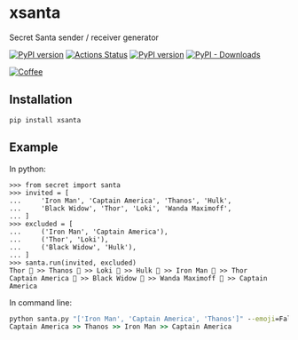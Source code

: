 # xsanta

Secret Santa sender / receiver generator

[![PyPI version](https://img.shields.io/pypi/v/xsanta.svg)](https://badge.fury.io/py/xsanta)
[![Actions Status](https://github.com/alpha-xone/xsanta/workflows/Auto%20CI/badge.svg)](https://github.com/alpha-xone/xsanta/actions)
[![PyPI version](https://img.shields.io/pypi/pyversions/xsanta.svg)](https://badge.fury.io/py/xsanta)
[![PyPI - Downloads](https://img.shields.io/pypi/dm/xsanta)](https://pypistats.org/packages/xsanta)

[![Coffee](https://www.buymeacoffee.com/assets/img/custom_images/purple_img.png)](https://www.buymeacoffee.com/Lntx29Oof)

## Installation

```commandline
pip install xsanta
```

## Example

In python:

```
>>> from secret import santa
>>> invited = [
...     'Iron Man', 'Captain America', 'Thanos', 'Hulk',
...     'Black Widow', 'Thor', 'Loki', 'Wanda Maximoff',
... ]
>>> excluded = [
...     ('Iron Man', 'Captain America'),
...     ('Thor', 'Loki'),
...     ('Black Widow', 'Hulk'),
... ]
>>> santa.run(invited, excluded)
Thor 🎁 >> Thanos 🎁 >> Loki 🎁 >> Hulk 🎁 >> Iron Man 🎁 >> Thor
Captain America 🎁 >> Black Widow 🎁 >> Wanda Maximoff 🎁 >> Captain America
```

In command line:

```cmd
python santa.py "['Iron Man', 'Captain America', 'Thanos']" --emoji=False
Captain America >> Thanos >> Iron Man >> Captain America
```
